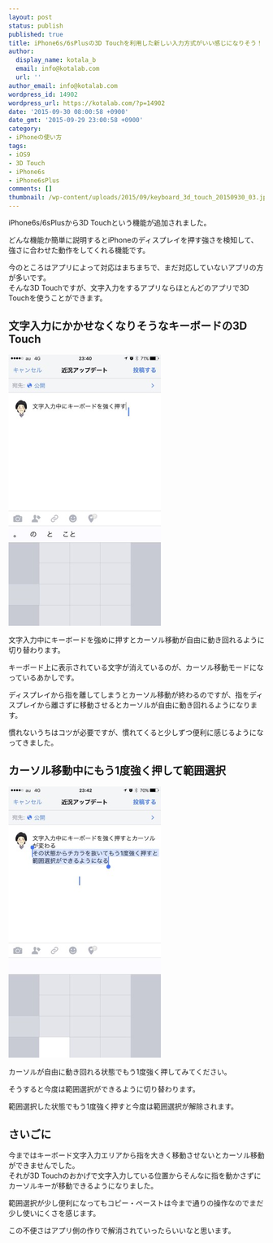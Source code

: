 ```yaml
---
layout: post
status: publish
published: true
title: iPhone6s/6sPlusの3D Touchを利用した新しい入力方式がいい感じになりそう！
author:
  display_name: kotala_b
  email: info@kotalab.com
  url: ''
author_email: info@kotalab.com
wordpress_id: 14902
wordpress_url: https://kotalab.com/?p=14902
date: '2015-09-30 08:00:58 +0900'
date_gmt: '2015-09-29 23:00:58 +0900'
category:
- iPhoneの使い方
tags:
- iOS9
- 3D Touch
- iPhone6s
- iPhone6sPlus
comments: []
thumbnail: /wp-content/uploads/2015/09/keyboard_3d_touch_20150930_03.jpg
---
```

<p>iPhone6s/6sPlusから3D Touchという機能が追加されました。</p>
<p>どんな機能か簡単に説明するとiPhoneのディスプレイを押す強さを検知して、強さに合わせた動作をしてくれる機能です。</p>
<p>今のところはアプリによって対応はまちまちで、まだ対応していないアプリの方が多いです。<br />
そんな3D Touchですが、文字入力をするアプリならほとんどのアプリで3D Touchを使うことができます。</p>
<!--more-->
<h2>文字入力にかかせなくなりそうなキーボードの3D Touch</h2>
<p><img src="/wp-content/uploads/2015/09/keyboard_3d_touch_20150930_02-300x533.jpg" alt="keyboard_3d_touch_20150930_02.jpg" width="300" height="533" class="aligncenter size-medium wp-image-14900" /></p>
<p>文字入力中にキーボードを強めに押すとカーソル移動が自由に動き回れるように切り替わります。</p>
<p>キーボード上に表示されている文字が消えているのが、カーソル移動モードになっているあかしです。</p>
<p>ディスプレイから指を離してしまうとカーソル移動が終わるのですが、指をディスプレイから離さずに移動させるとカーソルが自由に動き回れるようになります。</p>
<p>慣れないうちはコツが必要ですが、慣れてくると少しずつ便利に感じるようになってきました。</p>
<h2>カーソル移動中にもう1度強く押して範囲選択</h2>
<p><img src="/wp-content/uploads/2015/09/keyboard_3d_touch_20150930_01-300x533.jpg" alt="keyboard_3d_touch_20150930_01.jpg" width="300" height="533" class="aligncenter size-medium wp-image-14901" /></p>
<p>カーソルが自由に動き回れる状態でもう1度強く押してみてください。</p>
<p>そうすると今度は範囲選択ができるように切り替わります。</p>
<p>範囲選択した状態でもう1度強く押すと今度は範囲選択が解除されます。</p>
<h2>さいごに</h2>
<p>今まではキーボード文字入力エリアから指を大きく移動させないとカーソル移動ができませんでした。<br />
それが3D Touchのおかげで文字入力している位置からそんなに指を動かさずにカーソルキーが移動できるようになりました。</p>
<p>範囲選択が少し便利になってもコピー・ペーストは今まで通りの操作なのでまだ少し使いにくさを感じます。</p>
<p>この不便さはアプリ側の作りで解消されていったらいいなと思います。</p>
